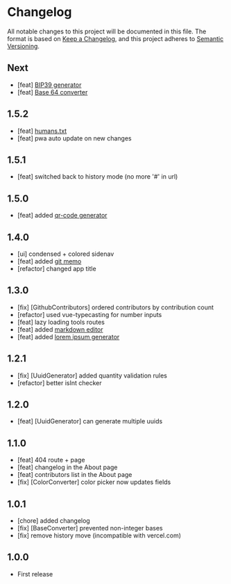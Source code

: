 # Changelog
All notable changes to this project will be documented in this file.
The format is based on [Keep a Changelog](https://keepachangelog.com/en/1.0.0/),
and this project adheres to [Semantic Versioning](https://semver.org/spec/v2.0.0.html).

## Next
- [feat] [BIP39 generator](https://it-tools.tech/bip39-generator)
- [feat] [Base 64 converter](https://it-tools.tech/base64-string-converter)

## 1.5.2
- [feat] [humans.txt](https://it-tools.tech/humans.txt)
- [feat] pwa auto update on new changes

## 1.5.1
- [feat] switched back to history mode (no more '#' in url)

## 1.5.0
- [feat] added [qr-code generator](https://it-tools.tech/qrcode-generator)

## 1.4.0
- [ui] condensed + colored sidenav
- [feat] added [git memo](https://it-tools.tech/git-memo)
- [refactor] changed app title

## 1.3.0
- [fix] [GithubContributors] ordered contributors by contribution count
- [refactor] used vue-typecasting for number inputs
- [feat] lazy loading tools routes
- [feat] added [markdown editor](https://it-tools.tech/markdown-editor)
- [feat] added [lorem ipsum generator](https://it-tools.tech/lorem-ipsum-generator)

## 1.2.1
- [fix] [UuidGenerator] added quantity validation rules
- [refactor] better isInt checker

## 1.2.0
- [feat] [UuidGenerator] can generate multiple uuids 

## 1.1.0
- [feat] 404 route + page
- [feat] changelog in the About page 
- [feat] contributors list in the About page 
- [fix] [ColorConverter] color picker now updates fields 

## 1.0.1
- [chore] added changelog
- [fix] [BaseConverter] prevented non-integer bases
- [fix] remove history move (incompatible with vercel.com)

## 1.0.0
- First release
